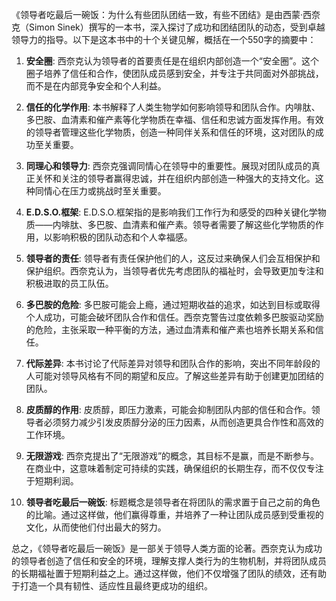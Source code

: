 《领导者吃最后一碗饭：为什么有些团队团结一致，有些不团结》是由西蒙·西奈克（Simon Sinek）撰写的一本书，深入探讨了成功和团结团队的动态，受到卓越领导力的指导。以下是这本书中的十个关键见解，概括在一个550字的摘要中：

1. **安全圈**: 西奈克认为领导者的首要责任是在组织内部创造一个“安全圈”。这个圈子培养了信任和合作，使团队成员感到安全，并专注于共同面对外部挑战，而不是在内部竞争安全和个人利益。

2. **信任的化学作用**: 本书解释了人类生物学如何影响领导和团队合作。内啡肽、多巴胺、血清素和催产素等化学物质在幸福、信任和忠诚方面发挥作用。有效的领导者管理这些化学物质，创造一种同伴关系和信任的环境，这对团队的成功至关重要。

3. **同理心和领导力**: 西奈克强调同情心在领导中的重要性。展现对团队成员的真正关怀和关注的领导者赢得忠诚，并在组织内部创造一种强大的支持文化。这种同情心在压力或挑战时至关重要。

4. **E.D.S.O.框架**: E.D.S.O.框架指的是影响我们工作行为和感受的四种关键化学物质——内啡肽、多巴胺、血清素和催产素。领导者需要了解这些化学物质的作用，以影响积极的团队动态和个人幸福感。

5. **领导者的责任**: 领导者有责任保护他们的人，这反过来确保人们会互相保护和保护组织。西奈克认为，当领导者优先考虑团队的福祉时，会导致更加专注和积极进取的员工队伍。

6. **多巴胺的危险**: 多巴胺可能会上瘾，通过短期收益的追求，如达到目标或取得个人成功，可能会破坏团队合作和信任。西奈克警告过度依赖多巴胺驱动奖励的危险，主张采取一种平衡的方法，通过血清素和催产素也培养长期关系和信任。

7. **代际差异**: 本书讨论了代际差异对领导和团队合作的影响，突出不同年龄段的人可能对领导风格有不同的期望和反应。了解这些差异有助于创建更加团结的团队。

8. **皮质醇的作用**: 皮质醇，即压力激素，可能会抑制团队内部的信任和合作。领导者必须努力减少引发皮质醇分泌的压力因素，从而创造更具合作性和高效的工作环境。

9. **无限游戏**: 西奈克提出了“无限游戏”的概念，其目标不是赢，而是不断参与。在商业中，这意味着制定可持续的实践，确保组织的长期生存，而不仅仅专注于短期利润。

10. **领导者吃最后一碗饭**: 标题概念是领导者在将团队的需求置于自己之前的角色的比喻。通过这样做，他们赢得尊重，并培养了一种让团队成员感到受重视的文化，从而使他们付出最大的努力。

总之，《领导者吃最后一碗饭》是一部关于领导人类方面的论著。西奈克认为成功的领导者创造了信任和安全的环境，理解支撑人类行为的生物机制，并将团队成员的长期福祉置于短期利益之上。通过这样做，他们不仅增强了团队的绩效，还有助于打造一个具有韧性、适应性且最终更成功的组织。